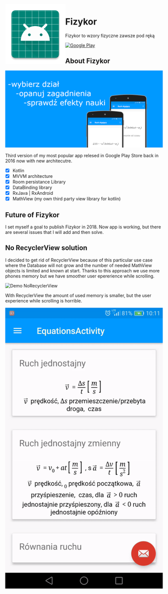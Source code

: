 <img align="left" src="/app/src/main/res/mipmap-xxxhdpi/ic_launcher.png" alt="">

# Fizykor

Fizykor to wzory fizyczne zawsze pod ręką  
  
[![Google Play](https://play.google.com/intl/en_us/badges/images/badge_new.png)](https://play.google.com/store/apps/details?id=com.clakestudio.pc.fizykor)

## About Fizykor
![Back](/images/back.PNG)

Third version of my most popular app relesed in Google Play Store back in 2016 now with new architecutre.  
- [x] Kotlin
- [x] MVVM architecture
- [x] Room persistance Library
- [x] DataBinding library
- [x] RxJava | RxAndroid
- [x] MathView (my own third party view library for kotlin)
## Future of Fizykor
I set myself a goal to publish Fizykor in 2018. Now app is working, but there are several issues that I will add and then solve.
## No RecyclerView solution
I decided to get rid of RecyclerView because of this particular use case where the Database will not grow and the number of needed MathView objects is limited and known at start. Thanks to this approach we use more phones memory but we have smoother user epererience while scrolling.  
  
![Demo NoRecyclerView](/images/gif_no_recycler_view.gif)  
  
With RecyclerView the amount of used memory is smaller, but the user experience while scrolling is horrible.  
  
![Demo RecyclerView](/images/gif_recycler_view.gif)


